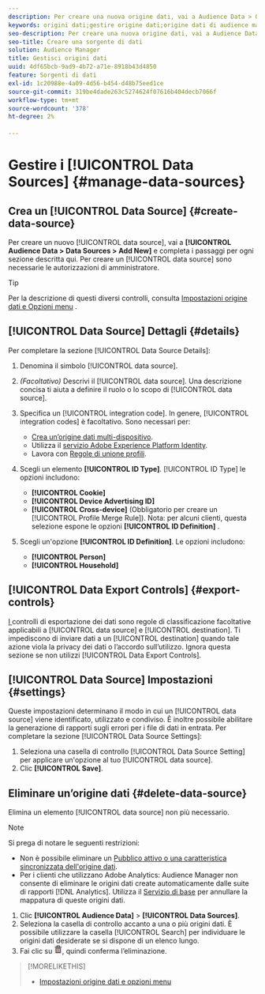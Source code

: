```yaml
---
description: Per creare una nuova origine dati, vai a Audience Data > Origini dati > Aggiungi nuovo e completa i passaggi per ogni sezione descritta qui. Per creare un’origine dati sono necessarie le autorizzazioni di amministratore.
keywords: origini dati;gestire origine dati;origine dati di audience manager
seo-description: Per creare una nuova origine dati, vai a Audience Data > Origini dati > Aggiungi nuovo e completa i passaggi per ogni sezione descritta qui. Per creare un’origine dati sono necessarie le autorizzazioni di amministratore.
seo-title: Creare una sorgente di dati
solution: Audience Manager
title: Gestisci origini dati
uuid: 4df65bcb-9ad9-4b72-a71e-8918b43d4850
feature: Sorgenti di dati
exl-id: 1c20988e-4a09-4d56-b454-d48b75eed1ce
source-git-commit: 319be4dade263c5274624f07616b404decb7066f
workflow-type: tm+mt
source-wordcount: '378'
ht-degree: 2%

---
```


# Gestire i  [!UICONTROL Data Sources] {#manage-data-sources}

## Crea un [!UICONTROL Data Source] {#create-data-source}

Per creare un nuovo [!UICONTROL data source], vai a **[!UICONTROL Audience Data > Data Sources > Add New]** e completa i passaggi per ogni sezione descritta qui. Per creare un [!UICONTROL data source] sono necessarie le autorizzazioni di amministratore.

<!-- create-datasource.xml -->

>[!TIP]
>
>Per la descrizione di questi diversi controlli, consulta [Impostazioni origine dati e Opzioni menu](../features/datasources-list-and-settings.md#settings-menu-options) .

## [!UICONTROL Data Source] Dettagli {#details}

Per completare la sezione [!UICONTROL Data Source Details]:

1. Denomina il simbolo [!UICONTROL data source].
1. *(Facoltativo)* Descrivi il  [!UICONTROL data source]. Una descrizione concisa ti aiuta a definire il ruolo o lo scopo di [!UICONTROL data source].
1. Specifica un [!UICONTROL integration code]. In genere, [!UICONTROL integration codes] è facoltativo. Sono necessari per:

   * [Crea un’origine dati multi-dispositivo](../features/profile-merge-rules/merge-rules-start.md#create-data-source).
   * Utilizza il [servizio Adobe Experience Platform Identity](https://experienceleague.adobe.com/docs/id-service/using/home.html).
   * Lavora con [Regole di unione profili](../features/profile-merge-rules/merge-rules-start.md).

1. Scegli un elemento **[!UICONTROL ID Type]**. [!UICONTROL ID Type] le opzioni includono:

   * **[!UICONTROL Cookie]**
   * **[!UICONTROL Device Advertising ID]**
   * **[!UICONTROL Cross-device]** (Obbligatorio per creare un  [!UICONTROL Profile Merge Rule]). Nota: per alcuni clienti, questa selezione espone le opzioni **[!UICONTROL ID Definition]** .

1. Scegli un&#39;opzione **[!UICONTROL ID Definition]**. Le opzioni includono:

   * **[!UICONTROL Person]**
   * **[!UICONTROL Household]**

## [!UICONTROL Data Export Controls] {#export-controls}

[I ](../features/data-export-controls.md) controlli di esportazione dei dati sono regole di classificazione facoltative applicabili a  [!UICONTROL data source] e  [!UICONTROL destination]. Ti impediscono di inviare dati a un [!UICONTROL destination] quando tale azione viola la privacy dei dati o l’accordo sull’utilizzo. Ignora questa sezione se non utilizzi [!UICONTROL Data Export Controls].

## [!UICONTROL Data Source] Impostazioni {#settings}

Queste impostazioni determinano il modo in cui un [!UICONTROL data source] viene identificato, utilizzato e condiviso. È inoltre possibile abilitare la generazione di rapporti sugli errori per i file di dati in entrata. Per completare la sezione [!UICONTROL Data Source Settings]:

1. Seleziona una casella di controllo [!UICONTROL Data Source Setting] per applicare un&#39;opzione al tuo [!UICONTROL data source].
2. Clic **[!UICONTROL Save]**.

## Eliminare un’origine dati {#delete-data-source}

<!-- t_datasource_delete.xml -->

Elimina un elemento [!UICONTROL data source] non più necessario.

>[!NOTE]
>
>Si prega di notare le seguenti restrizioni:
>
>* Non è possibile eliminare un [Pubblico attivo o una caratteristica sincronizzata dell&#39;origine dati](../features/traits/client-activity-synced-audience-traits.md).
>* Per i clienti che utilizzano Adobe Analytics: Audience Manager non consente di eliminare le origini dati create automaticamente dalle suite di rapporti [!DNL Analytics]. Utilizza il [Servizio di base](https://experienceleague.adobe.com/docs/core-services/interface/about-core-services/core-services-landing.html) per annullare la mappatura di queste origini dati.


1. Clic **[!UICONTROL Audience Data]** > **[!UICONTROL Data Sources]**.
1. Seleziona la casella di controllo accanto a una o più origini dati.
È possibile utilizzare la casella [!UICONTROL Search] per individuare le origini dati desiderate se si dispone di un elenco lungo.
1. Fai clic su ![](assets/icon_trash.png), quindi conferma l’eliminazione.


>[!MORELIKETHIS]
>
>* [Impostazioni origine dati e opzioni menu](../features/datasources-list-and-settings.md#settings-menu-options)

